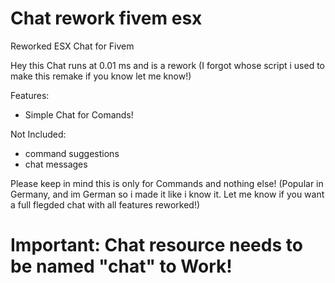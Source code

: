 # Chat rework fivem esx
 Reworked ESX Chat for Fivem


Hey this Chat runs at 0.01 ms and is a rework (I forgot whose script i used to make this remake if you know let me know!)

Features:

- Simple Chat for Comands! 

Not Included:

- command suggestions
- chat messages

Please keep in mind this is only for Commands and nothing else! (Popular in Germany, and im German so i made it like i know it. Let me know if you want a full flegded chat with all features reworked!)

# Important: Chat resource needs to be named "chat" to Work!
